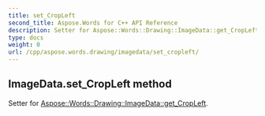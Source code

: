 ```yaml
---
title: set_CropLeft
second_title: Aspose.Words for C++ API Reference
description: Setter for Aspose::Words::Drawing::ImageData::get_CropLeft. 
type: docs
weight: 0
url: /cpp/aspose.words.drawing/imagedata/set_cropleft/
---
```

## ImageData.set_CropLeft method


Setter for [Aspose::Words::Drawing::ImageData::get_CropLeft](./get_cropleft/).

